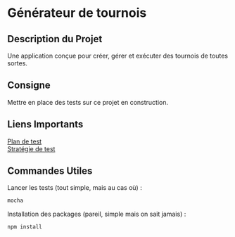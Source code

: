 # Générateur de tournois
## Description du Projet
Une application conçue pour créer, gérer et exécuter des tournois de toutes sortes.

## Consigne
Mettre en place des tests sur ce projet en construction.

## Liens Importants
[Plan de test](https://docs.google.com/document/d/1XpXcb4-xvvkrTJ3al8npB4SOPfYt8uOmdSx194dwlb0/edit?usp=sharing)  
[Stratégie de test](https://docs.google.com/document/d/1N_flaN0OeKFrq-s58tbmkzkSVr6TLbxB5QOVOPg8yu4/edit#heading=h.pnx6mcera4az)

## Commandes Utiles
Lancer les tests (tout simple, mais au cas où) :
```sh
mocha
```

Installation des packages (pareil, simple mais on sait jamais) :

```sh
npm install
```
